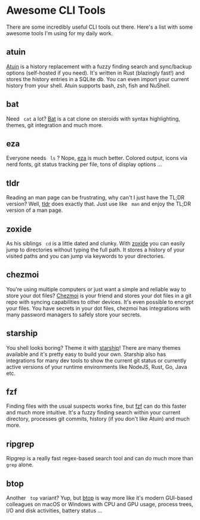 # Awesome CLI Tools

There are some incredibly useful CLI tools out there. Here's a list with some awesome tools I'm using for my daily work.

## atuin

[Atuin](https://atuin.sh/) is a history replacement with a fuzzy finding search and sync/backup options (self-hosted if you need). It's written in Rust (blazingly fast!) and stores the history entries in a SQLite db. You can even import your current history from your shell. Atuin supports bash, zsh, fish and NuShell.

## bat

Need ` cat` a lot? [Bat](https://github.com/sharkdp/bat) is a cat clone on steroids with syntax highlighting, themes, git integration and much more.

## eza

Everyone needs ` ls` ? Nope, [eza](https://eza.rocks/) is much better. Colored output, icons via nerd fonts, git status tracking per file, tons of display options ...

## tldr

Reading an man page can be frustrating, why can't I just have the TL;DR version? Well, [tldr](https://tldr.sh/) does exactly that. Just use like ` man` and enjoy the TL;DR version of a man page.

## zoxide

As his siblings ` cd` is a little dated and clunky. With [zoxide](https://github.com/ajeetdsouza/zoxide) you can easily jump to directories without typing the full path. It stores a history of your visited paths and you can jump via keywords to your directories.

## chezmoi

You're using multiple computers or just want a simple and reliable way to store your dot files? [Chezmoi](https://www.chezmoi.io/) is your friend and stores your dot files in a git repo with syncing capabilities to other devices. It's even possible to encrypt your files. You have secrets in your dot files, chezmoi has integrations with many password managers to safely store your secrets.

## starship

You shell looks boring? Theme it with [starship](https://starship.rs/)! There are many themes available and it's pretty easy to build your own. Starship also has integrations for many dev tools to show the current git status or currently active versions of your runtime environments like NodeJS, Rust, Go, Java etc.

## fzf

Finding files with the usual suspects works fine, but [fzf](https://github.com/junegunn/fzf) can do this faster and much more intuitive. It's a fuzzy finding search within your current directory, processes git commits, history (if you don't like Atuin) and much more.

## ripgrep

Ripgrep is a really fast regex-based search tool and can do much more than ` grep` alone.

## btop

Another ` top` variant? Yup, but [btop](https://github.com/aristocratos/btop) is way more like it's modern GUI-based colleagues on macOS or Windows with CPU and GPU usage, process trees, I/O and disk activities, battery status ...
